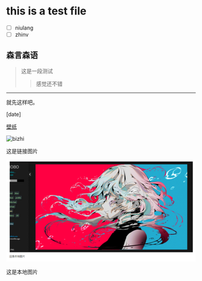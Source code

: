 # this is a test file

- [ ] niulang
- [ ] zhinv

## 森言森语

> 这是一段测试
>
> > 感觉还不错

---------

就先这样吧。

[date]

[壁纸](https://w.wallhaven.cc/full/28/wallhaven-281d5y.png)

![bizhi](https://w.wallhaven.cc/full/28/wallhaven-281d5y.png)

这是链接图片

![image-20210814174124169](../pic/assetstest/image-20210814174124169.png)

这是本地图片

